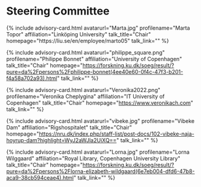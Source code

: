 # Steering Committee

<div id="profile-container">
{% include advisory-card.html avatarurl="Marta.jpg" profilename="Marta Topor" affiliation="Linköping University" talk_title="Chair" homepage="https://liu.se/en/employee/marto05" talk_link="" %}

{% include advisory-card.html avatarurl="philippe_square.png" profilename="Philippe Bonnet" affiliation="University of Copenhagen" talk_title="Chair" homepage="https://forskning.ku.dk/soeg/result/?pure=da%2Fpersons%2Fphilippe-bonnet(4ee40e60-0f4c-47f3-b201-f4a58a702a93).html" talk_link="" %}
  
{% include advisory-card.html avatarurl="Veronika2022.png" profilename="Veronika Cheplygina" affiliation="IT University of Copenhagen" talk_title="Chair" homepage="https://www.veronikach.com" talk_link="" %}
  
{% include advisory-card.html avatarurl="vibeke.jpg" profilename="Vibeke Dam" affiliation="Rigshospitalet" talk_title="Chair" homepage="https://nru.dk/index.php/staff-list/post-docs/102-vibeke-naja-hoyrup-dam?highlight=WyJ2aWJla2UiXQ==" talk_link="" %}

{% include advisory-card.html avatarurl="Lorna.jpg" profilename="Lorna Wilggaard" affiliation="Royal Library, Copenhagen University Library" talk_title="Chair" homepage="https://forskning.ku.dk/soeg/result/?pure=da%2Fpersons%2Florna-elizabeth-wildgaard(6e7eb004-dfd6-47b8-aca9-38cb594ceae4).html" talk_link="" %}
</div>



